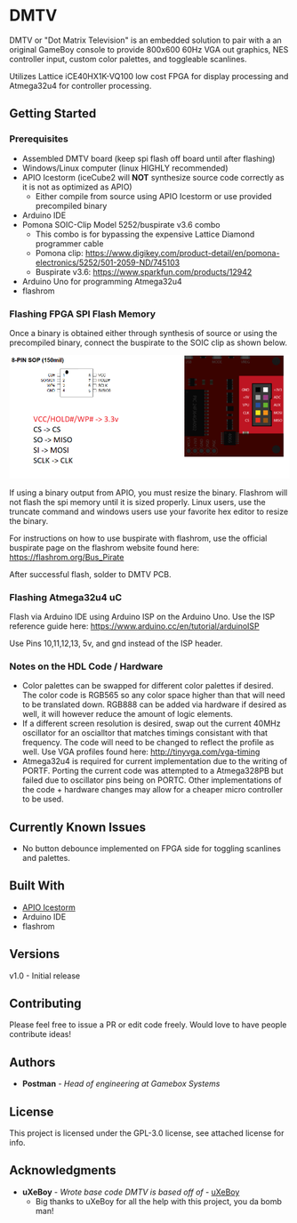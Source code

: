 # DMTV

DMTV or "Dot Matrix Television" is an embedded solution to pair with a an original GameBoy console to provide 800x600 60Hz VGA out graphics, NES controller input, custom color palettes, and toggleable scanlines.

Utilizes Lattice iCE40HX1K-VQ100 low cost FPGA for display processing and Atmega32u4 for controller processing.

## Getting Started


### Prerequisites

* Assembled DMTV board (keep spi flash off board until after flashing)
* Windows/Linux computer (linux HIGHLY recommended)
* APIO Icestorm (iceCube2 will **NOT** synthesize source code correctly as it is not as optimized as APIO)
	* Either compile from source using APIO Icestorm or use provided precompiled binary
* Arduino IDE
* Pomona SOIC-Clip Model 5252/buspirate v3.6 combo
	* This combo is for bypassing the expensive Lattice Diamond programmer cable
	* Pomona clip: https://www.digikey.com/product-detail/en/pomona-electronics/5252/501-2059-ND/745103
	* Buspirate v3.6: https://www.sparkfun.com/products/12942
* Arduino Uno for programming Atmega32u4
* flashrom 

### Flashing FPGA SPI Flash Memory

Once a binary is obtained either through synthesis of source or using the precompiled binary, connect the buspirate to the SOIC clip as shown below.

![Buspirate Connection](/images/Buspirate.png)

If using a binary output from APIO, you must resize the binary. Flashrom will not flash the spi memory until it is sized properly. Linux users, use the truncate command and windows users use your favorite hex editor to resize the binary.

For instructions on how to use buspirate with flashrom, use the official buspirate page on the flashrom website found here: https://flashrom.org/Bus_Pirate

After successful flash, solder to DMTV PCB.

### Flashing Atmega32u4 uC

Flash via Arduino IDE using Arduino ISP on the Arduino Uno. Use the ISP reference guide here: https://www.arduino.cc/en/tutorial/arduinoISP

Use Pins 10,11,12,13, 5v, and gnd instead of the ISP header.

### Notes on the HDL Code / Hardware

* Color palettes can be swapped for different color palettes if desired. The color code is RGB565 so any color space higher than that will need to be translated down. RGB888 can be added via hardware if desired as well, it will however reduce the amount of logic elements.
* If a different screen resolution is desired, swap out the current 40MHz oscillator for an oscialltor that matches timings consistant with that frequency. The code will need to be changed to reflect the profile as well. Use VGA profiles found here: http://tinyvga.com/vga-timing
* Atmega32u4 is required for current implementation due to the writing of PORTF. Porting the current code was attempted to a Atmega328PB but failed due to oscillator pins being on PORTC. Other implementations of the code + hardware changes may allow for a cheaper micro controller to be used.

## Currently Known Issues

* No button debounce implemented on FPGA side for toggling scanlines and palettes.

## Built With

* [APIO Icestorm](https://github.com/FPGAwars/apio)
* Arduino IDE
* flashrom

## Versions

v1.0 - Initial release

## Contributing

Please feel free to issue a PR or edit code freely. Would love to have people contribute ideas!


## Authors

* **Postman** - *Head of engineering at Gamebox Systems*

## License

This project is licensed under the GPL-3.0 license, see attached license for info.

## Acknowledgments

* **uXeBoy** - *Wrote base code DMTV is based off of* - [uXeBoy](https://github.com/uXeBoy)
	* Big thanks to uXeBoy for all the help with this project, you da bomb man!